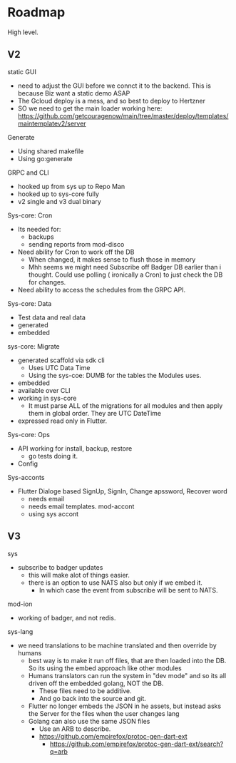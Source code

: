 # Roadmap

High level.

## V2

static GUI
- need to adjust the GUI before we connct it to the backend. This is because Biz want a static demo ASAP
- The Gcloud deploy is a mess, and so best to deploy to Hertzner
- SO we need to get the main loader working here: https://github.com/getcouragenow/main/tree/master/deploy/templates/maintemplatev2/server

Generate

- Using shared makefile
- Using go:generate

GRPC and CLI

- hooked up from sys up to Repo Man
- hooked up to sys-core fully
- v2 single and v3 dual binary

Sys-core: Cron

- Its needed for:
	- backups
	- sending reports from mod-disco
- Need ability for Cron to work off the DB
	- When changed, it makes sense to flush those in memory
	- Mhh seems we might need Subscribe off Badger DB earlier than i thought. Could use polling ( ironically a Cron) to just check the DB for changes.
- Need ability to access the schedules from the GRPC API.

Sys-core: Data

- Test data and real data
- generated
- embedded

sys-core: Migrate

- generated scaffold via sdk cli
	- Uses UTC Data Time
	- Using the sys-coe: DUMB for the tables the Modules uses.
- embedded
- available over CLI
- working in sys-core
	- It must parse ALL of the migrations for all modules and then apply them in global order. They are UTC DateTime
- expressed read only in Flutter.

Sys-core: Ops

- API working for install, backup, restore
	- go tests doing it.
- Config

Sys-acconts

- Flutter Dialoge based SignUp, SignIn, Change apssword, Recover word
	- needs email
	- needs email templates.
mod-accont
	- using sys accont


## V3

sys
- subscribe to badger updates
	- this will make alot of things easier.
	- there is an option to use NATS also but only if we embed it.
		- In which case the event from subscribe will be sent to NATS.

mod-ion
- working of badger, and not redis.

sys-lang
- we need translations to be machine translated and then override by humans
	- best way is to make it run off files, that are then loaded into the DB. So its using the embed approach like other modules
	- Humans translators can run the system in "dev mode" and so its all driven off the embedded golang, NOT the DB.
		- These files need to be additive.
		- And go back into the source and git.
	- Flutter no longer embeds the JSON in he assets, but instead asks the Server for the files when the user changes lang
	- Golang can also use the same JSON files
		- Use an ARB to describe.
		- https://github.com/empirefox/protoc-gen-dart-ext
			- https://github.com/empirefox/protoc-gen-dart-ext/search?q=arb

	
